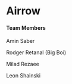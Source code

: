 <h1>Airrow</h1>

<h4>Team Members</h4>
<p>Amin Saber</p> <!--First commit-->
<p>Rodger Retanal (Big Boi)</p> <!--# Firse commit-->
<p>Milad Rezaee</p> <!--#First commit-->
<p>Leon Shainski</p> <!--#First commit-->

